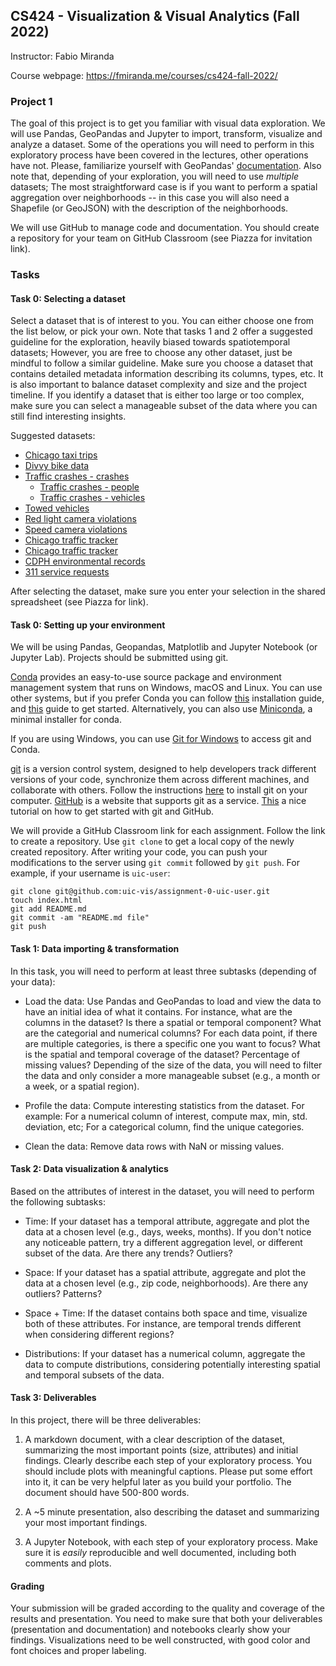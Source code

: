## CS424 - Visualization & Visual Analytics (Fall 2022)

Instructor: Fabio Miranda

Course webpage: https://fmiranda.me/courses/cs424-fall-2022/

### Project 1
The goal of this project is to get you familiar with visual data exploration. We will use Pandas, GeoPandas and Jupyter to import, transform, visualize and analyze a dataset. Some of the operations you will need to perform in this exploratory process have been covered in the lectures, other operations have not. Please, familiarize yourself with GeoPandas' [documentation](https://geopandas.org/en/stable/docs.html). Also note that, depending of your exploration, you will need to use *multiple* datasets; The most straightforward case is if you want to perform a spatial aggregation over neighborhoods -- in this case you will also need a Shapefile (or GeoJSON) with the description of the neighborhoods.

We will use GitHub to manage code and documentation. You should create a repository for your team on GitHub Classroom (see Piazza for invitation link).

### Tasks

#### Task 0: Selecting a dataset

Select a dataset that is of interest to you. You can either choose one from the list below, or pick your own. Note that tasks 1 and 2 offer a suggested guideline for the exploration, heavily biased towards spatiotemporal datasets; However, you are free to choose any other dataset, just be mindful to follow a similar guideline. Make sure you choose a dataset that contains detailed metadata information describing its columns, types, etc. It is also important to balance dataset complexity and size and the project timeline. If you identify a dataset that is either too large or too complex, make sure you can select a manageable subset of the data where you can still find interesting insights.

Suggested datasets:

* [Chicago taxi trips](https://data.cityofchicago.org/Transportation/Taxi-Trips/wrvz-psew)
* [Divvy bike data](https://ride.divvybikes.com/system-data)
* [Traffic crashes - crashes](https://data.cityofchicago.org/Transportation/Traffic-Crashes-Crashes/85ca-t3if)
  * [Traffic crashes - people](https://data.cityofchicago.org/Transportation/Traffic-Crashes-People/u6pd-qa9d)
  * [Traffic crashes - vehicles](https://data.cityofchicago.org/Transportation/Traffic-Crashes-Vehicles/68nd-jvt3)
* [Towed vehicles](https://data.cityofchicago.org/Transportation/Towed-Vehicles/ygr5-vcbg)
* [Red light camera violations](https://data.cityofchicago.org/Transportation/Red-Light-Camera-Violations/spqx-js37)
* [Speed camera violations](https://data.cityofchicago.org/Transportation/Speed-Camera-Violations/hhkd-xvj4)
* [Chicago traffic tracker](https://data.cityofchicago.org/Transportation/Chicago-Traffic-Tracker-Historical-Congestion-Esti/ef4k-dci7)
* [Chicago traffic tracker](https://data.cityofchicago.org/Transportation/Chicago-Traffic-Tracker-Congestion-Estimates-by-Se/n4j6-wkkf)
* [CDPH environmental records](https://data.cityofchicago.org/Environment-Sustainable-Development/CDPH-Environmental-Records-Lookup-Table/a9u4-3dwb)
* [311 service requests](https://data.cityofchicago.org/Service-Requests/311-Service-Requests/v6vf-nfxy)

After selecting the dataset, make sure you enter your selection in the shared spreadsheet (see Piazza for link).

#### Task 0: Setting up your environment

We will be using Pandas, Geopandas, Matplotlib and Jupyter Notebook (or Jupyter Lab). Projects should be submitted using git.

[Conda](https://docs.conda.io/en/latest/) provides an easy-to-use source package and environment management system that runs on Windows, macOS and Linux. You can use other systems, but if you prefer Conda you can follow [this](https://docs.anaconda.com/anaconda/install/) installation guide, and [this](https://docs.conda.io/projects/conda/en/latest/user-guide/getting-started.html) guide to get started. Alternatively, you can also use [Miniconda](https://docs.conda.io/en/latest/miniconda.html), a minimal installer for conda.

If you are using Windows, you can use [Git for Windows](https://gitforwindows.org/) to access git and Conda.

[git](https://en.wikipedia.org/wiki/Git) is a version control system, designed to help developers track different versions of your code, synchronize them across different machines, and collaborate with others. Follow the instructions [here](https://git-scm.com/book/en/v2/Getting-Started-Installing-Git) to install git on your computer. [GitHub](https://github.com/) is a website that supports git as a service. [This](https://guides.github.com/activities/hello-world/) a nice tutorial on how to get started with git and GitHub.

We will provide a GitHub Classroom link for each assignment. Follow the link to create a repository. Use `git clone` to get a local copy of the newly created repository. After writing your code, you can push your modifications to the server using `git commit` followed by `git push`. For example, if your username is `uic-user`:

```
git clone git@github.com:uic-vis/assignment-0-uic-user.git
touch index.html
git add README.md
git commit -am "README.md file"
git push
```


#### Task 1: Data importing & transformation

In this task, you will need to perform at least three subtasks (depending of your data):
* Load the data: Use Pandas and GeoPandas to load and view the data to have an initial idea of what it contains. For instance, what are the columns in the dataset? Is there a spatial or temporal component? What are the categorial and numerical columns? For each data point, if there are multiple categories, is there a specific one you want to focus? What is the spatial and temporal coverage of the dataset? Percentage of missing values? Depending of the size of the data, you will need to filter the data and only consider a more manageable subset (e.g., a month or a week, or a spatial region).

* Profile the data: Compute interesting statistics from the dataset. For example: For a numerical column of interest, compute max, min, std. deviation, etc; For a categorical column, find the unique categories.

* Clean the data: Remove data rows with NaN or missing values.

#### Task 2: Data visualization & analytics

Based on the attributes of interest in the dataset, you will need to perform the following subtasks:

* Time: If your dataset has a temporal attribute, aggregate and plot the data at a chosen level (e.g., days, weeks, months). If you don't notice any noticeable pattern, try a different aggregation level, or different subset of the data. Are there any trends? Outliers?

* Space: If your dataset has a spatial attribute, aggregate and plot the data at a chosen level (e.g., zip code, neighborhoods). Are there any outliers? Patterns?

* Space + Time: If the dataset contains both space and time, visualize both of these attributes. For instance, are temporal trends different when considering different regions?

* Distributions: If your dataset has a numerical column, aggregate the data to compute distributions, considering potentially interesting spatial and temporal subsets of the data.


#### Task 3: Deliverables

In this project, there will be three deliverables:

1) A markdown document, with a clear description of the dataset, summarizing the most important points (size, attributes) and initial findings. Clearly describe each step of your exploratory process. You should include plots with meaningful captions. Please put some effort into it, it can be very helpful later as you build your portfolio. The document should have 500-800 words.

2) A ~5 minute presentation, also describing the dataset and summarizing your most important findings.

3) A Jupyter Notebook, with each step of your exploratory process. Make sure it is *easily* reproducible and well documented, including both comments and plots.


#### Grading

Your submission will be graded according to the quality and coverage of the results and presentation. You need to make sure that both your deliverables (presentation and documentation) and notebooks clearly show your findings. Visualizations need to be well constructed, with good color and font choices and proper labeling.
